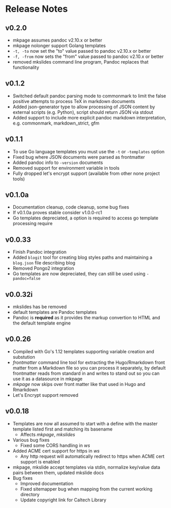 
# Release Notes

## v0.2.0

+ mkpage assumes pandoc v2.10.x or better
+ mkpage nolonger support Golang templates
+ `-t, -to` now set the "to" value passed to pandoc v2.10.x or better
+ `-f, -from` now sets the "from" value passed to pandoc v2.10.x or better
+ removed mkslides command line program, Pandoc replaces that functionality

## v0.1.2

+ Switched default pandoc parsing mode to commonmark to limit the false positive attempts to process TeX in markdown documents
+ Added json-generator type to allow processing of JSON content by external scripts (e.g. Python), script should return JSON via stdout
+ Added support to include more explicit pandoc markdown interpretation, e.g. commonmark, markdown_strict, gfm

## v0.1.1

+ To use Go language templates you must use the `-t` or `-templates` option
+ Fixed bug where JSON documents were parsed as frontmatter
+ Added pandoc info to `-version` documents
+ Removed support for environment variable in tools
+ Fully dropped let's encrypt support (available from other none project tools)


## v0.1.0a

+ Documentation cleanup, code cleanup, some bug fixes
+ If v0.1.0a proves stable consider v1.0.0-rc1
+ Go templates depreciated, a option is required to access go template processing require

## v0.0.33

+ Finish Pandoc integration
+ Added `blogit` tool for creating blog styles paths and maintaining a `blog.json` file describing blog
+ Removed Pongo2 integration
+ Go templates are now depreciated, they can still be used using `-pandoc=false`

## v0.0.32i

+ mkslides has be removed
+ default templates are Pandoc templates
+ Pandoc is **required** as it provides the markup convertion to HTML and the default template engine

## v0.0.26

+ Compiled with Go's 1.12 templates supporting variable creation and substution
+ *frontmatter* command line tool for extracting the Hugo/Rmarkdown front matter from a Markdown file so you can process it separately, by default frontmatter reads from standard in and writes to stand out so you can use it as a datasource in mkpage
+ *mkpage* now skips over front matter like that used in Hugo and Rmarkdown 
+ Let's Encrypt support removed


## v0.0.18

+ Templates are now all assumed to start with a define with the master template listed first and matching its basename
    + Affects _mkpage_, _mkslides_
+ Various bug fixes
    + Fixed some CORS handling in _ws_
+ Added ACME cert support for https in _ws_
    + Any http request will automatically redirect to https when ACME cert support is enabled
+ mkpage, mkslide accept templates via stdin, normalize key/value data pairs between them, updated mkslide docs
+ Bug fixes
    + Improved documentation
    + Fixed sitemapper bug when mapping from the current working directory
    + Update copyright link for Caltech Library


